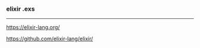 ### elixir .exs
---

https://elixir-lang.org/

https://github.com/elixir-lang/elixir/


```
```

```
```

```
```

